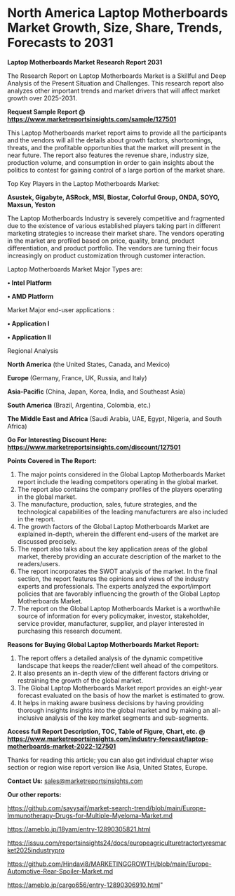 # North America Laptop Motherboards Market Growth, Size, Share, Trends, Forecasts to 2031

<strong>Laptop Motherboards Market Research Report 2031</strong>

The Research Report on Laptop Motherboards Market is a Skillful and Deep Analysis of the Present Situation and Challenges. This research report also analyzes other important trends and market drivers that will affect market growth over 2025-2031.

<strong>Request Sample Report @ <a href=https://www.marketreportsinsights.com/sample/127501>https://www.marketreportsinsights.com/sample/127501</a></strong>

This Laptop Motherboards market report aims to provide all the participants and the vendors will all the details about growth factors, shortcomings, threats, and the profitable opportunities that the market will present in the near future. The report also features the revenue share, industry size, production volume, and consumption in order to gain insights about the politics to contest for gaining control of a large portion of the market share.

Top Key Players in the Laptop Motherboards Market:

<strong>Asustek, Gigabyte, ASRock, MSI, Biostar, Colorful Group, ONDA, SOYO, Maxsun, Yeston</strong>

The Laptop Motherboards Industry is severely competitive and fragmented due to the existence of various established players taking part in different marketing strategies to increase their market share. The vendors operating in the market are profiled based on price, quality, brand, product differentiation, and product portfolio. The vendors are turning their focus increasingly on product customization through customer interaction.

Laptop Motherboards Market Major Types are:

<strong>• Intel Platform

• AMD Platform</strong>

Market Major end-user applications :

<strong>• Application I

• Application II</strong>

Regional Analysis

</u><strong><b>North America</b></strong> (the United States, Canada, and Mexico)

<strong><b>Europe </b></strong>(Germany, France, UK, Russia, and Italy)

<strong><b>Asia-Pacific</b></strong> (China, Japan, Korea, India, and Southeast Asia)

<strong><b>South America</b></strong> (Brazil, Argentina, Colombia, etc.)

<strong><b>The Middle East and Africa</b></strong> (Saudi Arabia, UAE, Egypt, Nigeria, and South Africa)

<strong>Go For Interesting Discount Here: <a href=https://www.marketreportsinsights.com/discount/127501>https://www.marketreportsinsights.com/discount/127501</a></strong>

<strong>Points Covered in The Report:</strong>
<ol>
  <li>The major points considered in the Global Laptop Motherboards Market report include the leading competitors operating in the global market.</li>
  <li>The report also contains the company profiles of the players operating in the global market.</li>
  <li>The manufacture, production, sales, future strategies, and the technological capabilities of the leading manufacturers are also included in the report.</li>
  <li>The growth factors of the Global Laptop Motherboards Market are explained in-depth, wherein the different end-users of the market are discussed precisely.</li>
  <li>The report also talks about the key application areas of the global market, thereby providing an accurate description of the market to the readers/users.</li>
  <li>The report incorporates the SWOT analysis of the market. In the final section, the report features the opinions and views of the industry experts and professionals. The experts analyzed the export/import policies that are favorably influencing the growth of the Global Laptop Motherboards Market.</li>
  <li>The report on the Global Laptop Motherboards Market is a worthwhile source of information for every policymaker, investor, stakeholder, service provider, manufacturer, supplier, and player interested in purchasing this research document.</li>
</ol>
<strong>Reasons for Buying Global Laptop Motherboards Market Report:</strong>

<ol>
  <li>The report offers a detailed analysis of the dynamic competitive landscape that keeps the reader/client well ahead of the competitors.</li>
  <li>It also presents an in-depth view of the different factors driving or restraining the growth of the global market.</li>
  <li>The Global Laptop Motherboards Market report provides an eight-year forecast evaluated on the basis of how the market is estimated to grow.</li>
  <li>It helps in making aware business decisions by having providing thorough insights insights into the global market and by making an all-inclusive analysis of the key market segments and sub-segments.</li>
</ol>
<strong>Access full Report Description, TOC, Table of Figure, Chart, etc. @ <a href=https://www.marketreportsinsights.com/industry-forecast/laptop-motherboards-market-2022-127501>https://www.marketreportsinsights.com/industry-forecast/laptop-motherboards-market-2022-127501</a></strong>


Thanks for reading this article; you can also get individual chapter wise section or region wise report version like Asia, United States, Europe.

<strong>Contact Us:</strong>
sales@marketreportsinsights.com

<strong>Our other reports:</strong>

<a href=https://github.com/sayysaif/market-search-trend/blob/main/Europe-Immunotherapy-Drugs-for-Multiple-Myeloma-Market.md>https://github.com/sayysaif/market-search-trend/blob/main/Europe-Immunotherapy-Drugs-for-Multiple-Myeloma-Market.md</a>

<a href=https://ameblo.jp/18yam/entry-12890305821.html>https://ameblo.jp/18yam/entry-12890305821.html</a>

<a href=https://issuu.com/reportsinsights24/docs/europeagriculturetractortyresmarket2025industrypro>https://issuu.com/reportsinsights24/docs/europeagriculturetractortyresmarket2025industrypro</a>

<a href=https://github.com/Hindavi8/MARKETINGGROWTH/blob/main/Europe-Automotive-Rear-Spoiler-Market.md>https://github.com/Hindavi8/MARKETINGGROWTH/blob/main/Europe-Automotive-Rear-Spoiler-Market.md</a>

<a href=https://ameblo.jp/cargo656/entry-12890306910.html>https://ameblo.jp/cargo656/entry-12890306910.html</a>"
